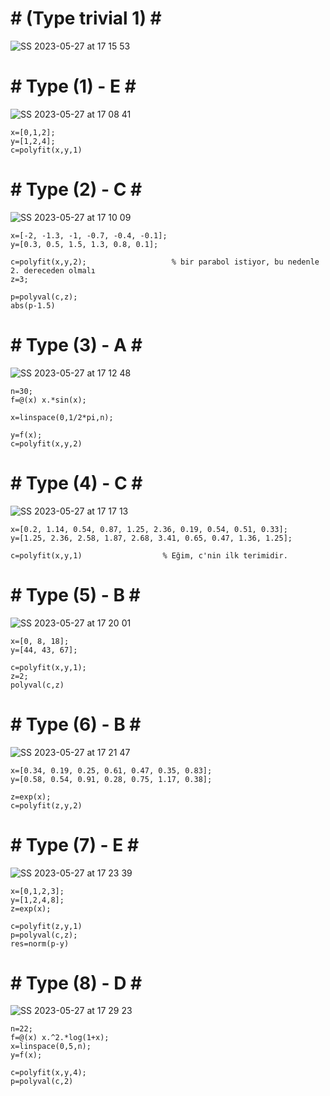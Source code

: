  # # (Type trivial 1) # # 
![SS 2023-05-27 at 17 15 53](https://github.com/space-hippie0/matlab/assets/118982314/cd2b7c15-663b-4755-a0dd-e9046fa2a883)

 # # Type (1) - E # # 
![SS 2023-05-27 at 17 08 41](https://github.com/space-hippie0/matlab/assets/118982314/4c2ff754-9c49-44da-8c13-6b95629066da)
```
x=[0,1,2];
y=[1,2,4];
c=polyfit(x,y,1)
```
 # # Type (2) - C # # 
![SS 2023-05-27 at 17 10 09](https://github.com/space-hippie0/matlab/assets/118982314/f5443428-a8ff-4b89-8a50-91f14c047bf5)
```
x=[-2, -1.3, -1, -0.7, -0.4, -0.1];
y=[0.3, 0.5, 1.5, 1.3, 0.8, 0.1];
```
```
c=polyfit(x,y,2); 					% bir parabol istiyor, bu nedenle 2. dereceden olmalı
z=3;
```
```
p=polyval(c,z);
abs(p-1.5)
```
 # # Type (3) - A # # 
![SS 2023-05-27 at 17 12 48](https://github.com/space-hippie0/matlab/assets/118982314/d6e17649-39dc-42da-9a29-87c9a4c4f6c5)
```
n=30; 
f=@(x) x.*sin(x);
```
```
x=linspace(0,1/2*pi,n);
```
```
y=f(x);
c=polyfit(x,y,2) 
```

 # # Type (4) - C # # 
![SS 2023-05-27 at 17 17 13](https://github.com/space-hippie0/matlab/assets/118982314/fd7e0fee-c6fd-44e1-b8b8-99f7d6b8e6d6)
```
x=[0.2, 1.14, 0.54, 0.87, 1.25, 2.36, 0.19, 0.54, 0.51, 0.33];
y=[1.25, 2.36, 2.58, 1.87, 2.68, 3.41, 0.65, 0.47, 1.36, 1.25];
```
```
c=polyfit(x,y,1)                  % Eğim, c'nin ilk terimidir.
```

 # # Type (5) - B # # 
![SS 2023-05-27 at 17 20 01](https://github.com/space-hippie0/matlab/assets/118982314/d310c2ea-d8db-42a8-b667-b69b3855e040)
```
x=[0, 8, 18];
y=[44, 43, 67];
```
```
c=polyfit(x,y,1);
z=2;
polyval(c,z)
```

 # # Type (6) - B # # 
![SS 2023-05-27 at 17 21 47](https://github.com/space-hippie0/matlab/assets/118982314/b2cd3d18-6862-4c29-828d-7c49ef21df79)
```
x=[0.34, 0.19, 0.25, 0.61, 0.47, 0.35, 0.83];
y=[0.58, 0.54, 0.91, 0.28, 0.75, 1.17, 0.38];
```
```
z=exp(x);
c=polyfit(z,y,2)
```


 # # Type (7) - E # # 
![SS 2023-05-27 at 17 23 39](https://github.com/space-hippie0/matlab/assets/118982314/8b251965-94fd-4aef-befb-a748429b1932)
```
x=[0,1,2,3];
y=[1,2,4,8];
z=exp(x);
```
```
c=polyfit(z,y,1)
p=polyval(c,z);
res=norm(p-y)
```

 # # Type (8) - D # # 
![SS 2023-05-27 at 17 29 23](https://github.com/space-hippie0/matlab/assets/118982314/3827b74a-90c0-4826-8f51-002bbfe6bdb0)
```
n=22;
f=@(x) x.^2.*log(1+x);
x=linspace(0,5,n);
y=f(x);
```
```
c=polyfit(x,y,4);
p=polyval(c,2) 
```
